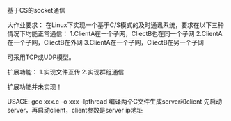 基于CS的socket通信

大作业要求：
在Linux下实现一个基于C/S模式的及时通讯系统，要求在以下三种情况下均能正常通信：
1.ClientA在一个子网，CliectB也在同一个子网
2.ClientA在一个子网，CliectB在外网
3.ClientA在一个子网，CliectB在另一个子网

可采用TCP或UDP模型。

扩展功能：
1.实现文件互传
2.实现群组通信

扩展功能并未实现！

USAGE:
gcc xxx.c -o xxx -lpthread 编译两个C文件生成server和client
先启动server，再启动client，client参数是server ip地址
